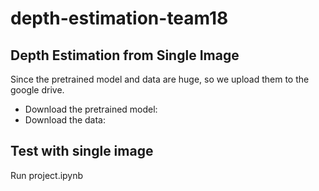 # depth-estimation-team18
## Depth Estimation from Single Image
Since the pretrained model and data are huge, so we upload them to the google drive.
* Download the pretrained model:
* Download the data:
## Test with single image
Run project.ipynb
